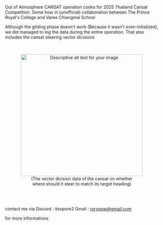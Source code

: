 Out of Atmosphere CANSAT operation codes for 2025 Thailand Cansat Competition.
Some how in (unofficial) collaboration between The Prince Royal's College and Varee Chiangmai School

Although the gliding phase doesn't work (Because it wasn't even initialized), we did managed to log the data during the entire operation. 
That also includes the cansat steering vector dicisions



<br>
<br>



<div align="center">
  <img src="https://github.com/user-attachments/assets/a015383d-f600-4d13-bb96-537ffb7df3fe" alt="Descriptive alt text for your image" width="400">
  <br>
  (The vector dicision data of the cansat on whether <br>
  where should it steer to match its target heading)
  <br>
</div>

<br>
<br>
<br>















contact me via
Discord : itsopore2
Gmail : roryonw@gmail.com 

for more informations

